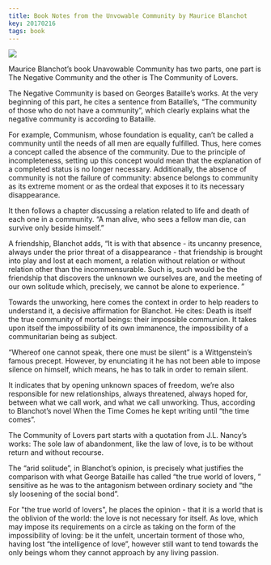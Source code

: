 ```yaml
---
title: Book Notes from the Unvowable Community by Maurice Blanchot
key: 20170216
tags: book
---
```


![](https://cdn.discordapp.com/attachments/447635828496138241/594634632021147658/s4245454.png)


Maurice Blanchot’s book Unavowable Community has two parts, one part is The Negative Community and the other is The Community of Lovers.

The Negative Community is based on Georges Bataille’s works. At the very beginning of this part, he cites a sentence from Bataille’s, “The community of those who do not have a community”, which clearly explains what the negative community is according to Bataille.

<!--more-->

For example, Communism, whose foundation is equality, can’t be called a community until the needs of all men are equally fulfilled. Thus, here comes a concept called the absence of the community. Due to the principle of incompleteness, setting up this concept would mean that the explanation of a completed status is no longer necessary. Additionally, the absence of community is not the failure of community: absence belongs to community as its extreme moment or as the ordeal that exposes it to its necessary disappearance.

It then follows a chapter discussing a relation related to life and death of each one in a community. “A man alive, who sees a fellow man die, can survive only beside himself.”

A friendship, Blanchot adds, “It is with that absence - its uncanny presence, always under the prior threat of a disappearance - that friendship is brought into play and lost at each moment, a relation without relation or without relation other than the incommensurable. Such is, such would be the friendship that discovers the unknown we ourselves are, and the meeting of our own solitude which, precisely, we cannot be alone to experience. ”

Towards the unworking, here comes the context in order to help readers to understand it, a decisive affirmation for Blanchot. He cites: Death is itself the true community of mortal beings: their impossible communion. It takes upon itself the impossibility of its own immanence, the impossibility of a communitarian being as subject.

“Whereof one cannot speak, there one must be silent” is a Wittgenstein’s famous precept. However, by enunciating it he has not been able to impose silence on himself, which means, he has to talk in order to remain silent. 

It indicates that by opening unknown spaces of freedom, we’re also responsible for new relationships, always threatened, always hoped for, between what we call work, and what we call unworking. Thus, according to Blanchot’s novel When the Time Comes he kept writing until “the time comes”.

The Community of Lovers part starts with a quotation from J.L. Nancy’s works: The sole law of abandonment, like the law of love, is to be without return and without recourse.

The “arid solitude”, in Blanchot’s opinion, is precisely what justifies the comparison with what George Bataille has called “the true world of lovers, ” sensitive as he was to the antagonism between ordinary society and “the sly loosening of the social bond”.

For "the true world of lovers", he places the opinion - that it is a world that is the oblivion of the world: the love is not necessary for itself. As love, which may impose its requirements on a circle as taking on the form of the impossibility of loving: be it the unfelt, uncertain torment of those who, having lost “the intelligence of love”, however still want to tend towards the only beings whom they cannot approach by any living passion.
